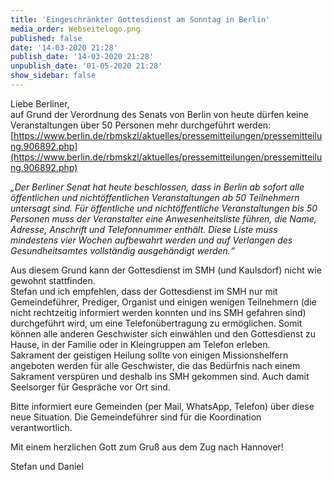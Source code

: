 ```yaml
---
title: 'Eingeschränkter Gottesdienst am Sonntag in Berlin'
media_order: Webseitelogo.png
published: false
date: '14-03-2020 21:28'
publish_date: '14-03-2020 21:28'
unpublish_date: '01-05-2020 21:28'
show_sidebar: false
---
```


Liebe Berliner,   
auf Grund der Verordnung des Senats von Berlin von heute dürfen keine Veranstaltungen über 50 Personen mehr durchgeführt werden: [https://www.berlin.de/rbmskzl/aktuelles/pressemitteilungen/pressemitteilung.906892.php](https://www.berlin.de/rbmskzl/aktuelles/pressemitteilungen/pressemitteilung.906892.php)

_„Der Berliner Senat hat heute beschlossen, dass in Berlin ab sofort alle öffentlichen und nichtöffentlichen Veranstaltungen ab 50 Teilnehmern untersagt sind.
Für öffentliche und nichtöffentliche Veranstaltungen bis 50 Personen muss der Veranstalter eine Anwesenheitsliste führen, die Name, Adresse, Anschrift und Telefonnummer enthält. Diese Liste muss mindestens vier Wochen aufbewahrt werden und auf Verlangen des Gesundheitsamtes vollständig ausgehändigt werden.“_   
   
Aus diesem Grund kann der Gottesdienst im SMH (und Kaulsdorf) nicht wie gewohnt stattfinden.   
Stefan und ich empfehlen, dass der Gottesdienst im SMH nur mit Gemeindeführer, Prediger, Organist und einigen wenigen Teilnehmern (die nicht rechtzeitig informiert werden konnten und ins SMH gefahren sind) durchgeführt wird, um eine Telefonübertragung zu ermöglichen. Somit können alle anderen Geschwister sich einwählen und den Gottesdienst zu Hause, in der Familie oder in Kleingruppen am Telefon erleben.   
Sakrament der geistigen Heilung sollte von einigen Missionshelfern angeboten werden für alle Geschwister, die das Bedürfnis nach einem Sakrament verspüren und deshalb ins SMH gekommen sind. Auch damit Seelsorger für Gespräche vor Ort sind.   
   
Bitte informiert eure Gemeinden (per Mail, WhatsApp, Telefon) über diese neue Situation. Die Gemeindeführer sind für die Koordination verantwortlich.   
   
Mit einem herzlichen Gott zum Gruß aus dem Zug nach Hannover!   
   
Stefan und Daniel